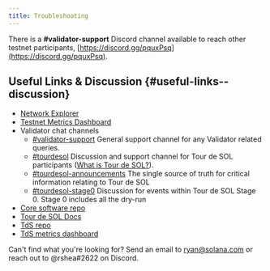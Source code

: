 ```yaml
---
title: Troubleshooting
---
```


There is a **\#validator-support** Discord channel available to reach other
testnet participants, [https://discord.gg/pquxPsq](https://discord.gg/pquxPsq).

## Useful Links & Discussion {#useful-links--discussion}

- [Network Explorer](http://explorer.solana.com/)
- [Testnet Metrics Dashboard](https://metrics.solana.com:3000/d/monitor-edge/cluster-telemetry-edge?refresh=60s&orgId=2)
- Validator chat channels
  - [\#validator-support](https://discord.gg/rZsenD) General support channel for any Validator related queries.
  - [\#tourdesol](https://discord.gg/BdujK2) Discussion and support channel for Tour de SOL participants ([What is Tour de SOL?](https://solana.com/tds/)).
  - [\#tourdesol-announcements](https://discord.gg/Q5TxEC) The single source of truth for critical information relating to Tour de SOL
  - [\#tourdesol-stage0](https://discord.gg/Xf8tES) Discussion for events within Tour de SOL Stage 0. Stage 0 includes all the dry-run
- [Core software repo](https://github.com/solana-labs/solana)
- [Tour de SOL Docs](https://docs.solana.com/tour-de-sol)
- [TdS repo](https://github.com/solana-labs/tour-de-sol)
- [TdS metrics dashboard](https://metrics.solana.com:3000/d/monitor-edge/cluster-telemetry-edge?refresh=1m&from=now-15m&to=now&var-testnet=tds)

Can't find what you're looking for? Send an email to ryan@solana.com or reach out to @rshea\#2622 on Discord.
